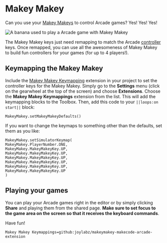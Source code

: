 # Makey Makey

Can you use your [Makey Makeys](https://makeymakey.com/) to control Arcade games? Yes! Yes! Yes!

![A banana used to play a Arcade game with Makey Makey](/static/hardware/makey-makey/hands.jpg)

The Makey Makey keys just need remapping to match the Arcade [controller](https://arcade.makecode.com/reference/controller) keys.
Once remapped, you can use all the awesomeness of Makey Makey to build fun controllers for your games (for up to 4 players!). 

## Keymapping the Makey Makey

Include the [Makey Makey Keymapping](https://arcade.makecode.com/pkg/joylabz/makeymakey-makecode-arcade-extension) extension in your project to set the controller keys for the Makey Makey. Simply go to the **Settings** menu (click on the gearwheel at the top of the screen) and choose **Extensions**. Choose  the **Makey Makey Keymappings** extension from the list. This will add the keymapping blocks to the Toolbox. Then, add this code to your ``||loops:on start||`` block:

```blocks
MakeyMakey.setMakeyMakeyDefaults()
```

If you want to change the keymaps to something other than the defaults, set them as you like:

```blocks
MakeyMakey.setSimulatorKeymap(
MakeyMakey.PlayerNumber.ONE,
MakeyMakey.MakeyMakeyKey.UP,
MakeyMakey.MakeyMakeyKey.UP,
MakeyMakey.MakeyMakeyKey.UP,
MakeyMakey.MakeyMakeyKey.UP,
MakeyMakey.MakeyMakeyKey.UP,
MakeyMakey.MakeyMakeyKey.UP
)
```

## Playing your games

You can play your Arcade games right in the editor or by simply clicking **Share** and playing them from the shared page. **Make sure to set focus to the game area on the screen so that it receives the keyboard commands**.


Have fun!

```package
Makey Makey Keymappings=github:joylabz/makeymakey-makecode-arcade-extension
```
